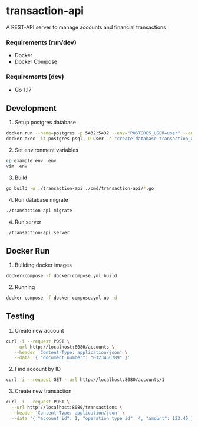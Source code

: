 # transaction-api

A REST-API server to manage accounts and financial transactions 

### Requirements (run/dev)
* Docker
* Docker Compose

### Requirements (dev)
* Go 1.17

## Development
1. Setup postgres database
```bash
docker run --name=postgres -p 5432:5432 --env="POSTGRES_USER=user" --env="POSTGRES_PASSWORD=pass" --restart=unless-stopped --detach=true postgres:12-alpine
docker exec -it postgres psql -U user -c "create database transaction_api"
```
2. Set environment variables
```bash
cp example.env .env
vim .env
```
3. Build
```bash
go build -o ./transaction-api ./cmd/transaction-api/*.go
```
4. Run database migrate
```bash
./transaction-api migrate
```
4. Run server
```bash
./transaction-api server
```

## Docker Run
1. Building docker images
```bash
docker-compose -f docker-compose.yml build
```
2. Running
```bash
docker-compose -f docker-compose.yml up -d
```

## Testing
1. Create new account 
```bash
curl -i --request POST \
   --url http://localhost:8080/accounts \
   --header 'Content-Type: application/json' \
   --data '{ "document_number": "0123456789" }'
```
2. Find account by ID
```bash
curl -i --request GET --url http://localhost:8080/accounts/1
```
3. Create new transaction
```bash
curl -i --request POST \
  --url http://localhost:8080/transactions \
  --header 'Content-Type: application/json' \
  --data '{ "account_id": 1, "operation_type_id": 4, "amount": 123.45 }'
```